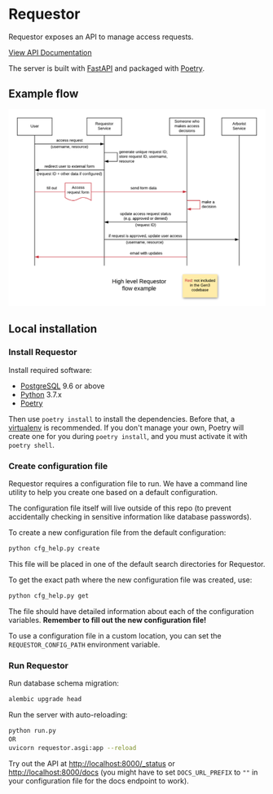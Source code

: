 # Requestor

Requestor exposes an API to manage access requests.

[View API Documentation](http://petstore.swagger.io/?url=https://raw.githubusercontent.com/uc-cdis/requestor/master/docs/openapi.yaml)

The server is built with [FastAPI](https://fastapi.tiangolo.com/) and packaged with [Poetry](https://poetry.eustace.io/).

## Example flow

![Requestor example flow](docs/img/requestor_example_flow.png)

## Local installation

### Install Requestor

Install required software:

*   [PostgreSQL](PostgreSQL) 9.6 or above
*   [Python](https://www.python.org/downloads/) 3.7.x
*   [Poetry](https://poetry.eustace.io/docs/#installation)

Then use `poetry install` to install the dependencies. Before that,
a [virtualenv](https://virtualenv.pypa.io/) is recommended.
If you don't manage your own, Poetry will create one for you
during `poetry install`, and you must activate it with `poetry shell`.

### Create configuration file

Requestor requires a configuration file to run. We have a command line
utility to help you create one based on a default configuration.

The configuration file itself will live outside of this repo (to
prevent accidentally checking in sensitive information like database passwords).

To create a new configuration file from the default configuration:

```bash
python cfg_help.py create
```

This file will be placed in one of the default search directories for Requestor.

To get the exact path where the new configuration file was created, use:

```bash
python cfg_help.py get
```

The file should have detailed information about each of the configuration
variables. **Remember to fill out the new configuration file!**

To use a configuration file in a custom location, you can set the `REQUESTOR_CONFIG_PATH` environment variable.

### Run Requestor

Run database schema migration:

```bash
alembic upgrade head
```

Run the server with auto-reloading:

```bash
python run.py
OR
uvicorn requestor.asgi:app --reload
```

Try out the API at <http://localhost:8000/_status> or <http://localhost:8000/docs> (you might have to set `DOCS_URL_PREFIX` to `""` in your configuration file for the docs endpoint to work).
